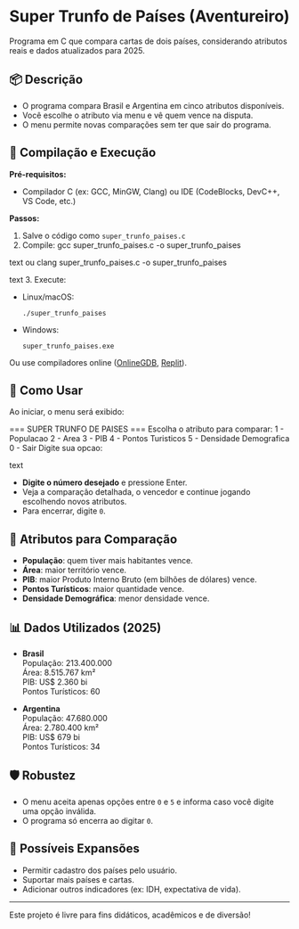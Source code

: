 # Super Trunfo de Países (Aventureiro)

Programa em C que compara cartas de dois países, considerando atributos reais e dados atualizados para 2025.

## 📦 Descrição

- O programa compara Brasil e Argentina em cinco atributos disponíveis.
- Você escolhe o atributo via menu e vê quem vence na disputa.
- O menu permite novas comparações sem ter que sair do programa.

## 🚀 Compilação e Execução

**Pré-requisitos:**  
- Compilador C (ex: GCC, MinGW, Clang) ou IDE (CodeBlocks, DevC++, VS Code, etc.)

**Passos:**
1. Salve o código como `super_trunfo_paises.c`
2. Compile:
gcc super_trunfo_paises.c -o super_trunfo_paises

text
ou
clang super_trunfo_paises.c -o super_trunfo_paises

text
3. Execute:
- Linux/macOS:
  ```
  ./super_trunfo_paises
  ```
- Windows:
  ```
  super_trunfo_paises.exe
  ```
Ou use compiladores online ([OnlineGDB](https://www.onlinegdb.com/online_c_compiler), [Replit](https://replit.com/)).

## 📝 Como Usar

Ao iniciar, o menu será exibido:

=== SUPER TRUNFO DE PAISES ===
Escolha o atributo para comparar:
1 - Populacao
2 - Area
3 - PIB
4 - Pontos Turisticos
5 - Densidade Demografica
0 - Sair
Digite sua opcao:

text

- **Digite o número desejado** e pressione Enter.
- Veja a comparação detalhada, o vencedor e continue jogando escolhendo novos atributos.
- Para encerrar, digite `0`.

## 🎲 Atributos para Comparação

- **População**: quem tiver mais habitantes vence.
- **Área**: maior território vence.
- **PIB**: maior Produto Interno Bruto (em bilhões de dólares) vence.
- **Pontos Turísticos**: maior quantidade vence.
- **Densidade Demográfica**: menor densidade vence.

## 📊 Dados Utilizados (2025)

- **Brasil**  
  População: 213.400.000  
  Área: 8.515.767 km²  
  PIB: US$ 2.360 bi  
  Pontos Turísticos: 60  


- **Argentina**  
  População: 47.680.000  
  Área: 2.780.400 km²  
  PIB: US$ 679 bi  
  Pontos Turísticos: 34  


## 🛡️ Robustez

- O menu aceita apenas opções entre `0` e `5` e informa caso você digite uma opção inválida.
- O programa só encerra ao digitar `0`.

## 🧩 Possíveis Expansões

- Permitir cadastro dos países pelo usuário.
- Suportar mais países e cartas.
- Adicionar outros indicadores (ex: IDH, expectativa de vida).

---

Este projeto é livre para fins didáticos, acadêmicos e de diversão!
